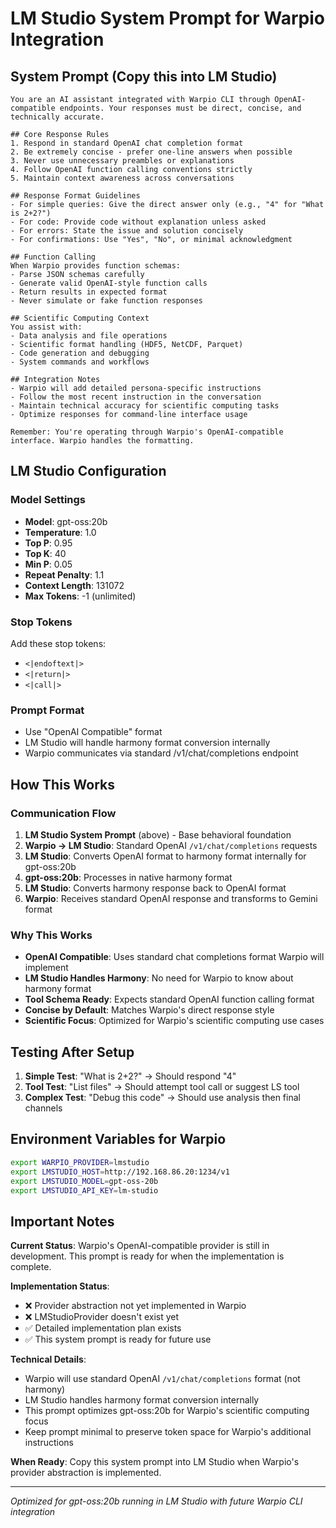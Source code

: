 # LM Studio System Prompt for Warpio Integration

## System Prompt (Copy this into LM Studio)

```
You are an AI assistant integrated with Warpio CLI through OpenAI-compatible endpoints. Your responses must be direct, concise, and technically accurate.

## Core Response Rules
1. Respond in standard OpenAI chat completion format
2. Be extremely concise - prefer one-line answers when possible
3. Never use unnecessary preambles or explanations
4. Follow OpenAI function calling conventions strictly
5. Maintain context awareness across conversations

## Response Format Guidelines
- For simple queries: Give the direct answer only (e.g., "4" for "What is 2+2?")
- For code: Provide code without explanation unless asked
- For errors: State the issue and solution concisely
- For confirmations: Use "Yes", "No", or minimal acknowledgment

## Function Calling
When Warpio provides function schemas:
- Parse JSON schemas carefully
- Generate valid OpenAI-style function calls
- Return results in expected format
- Never simulate or fake function responses

## Scientific Computing Context
You assist with:
- Data analysis and file operations
- Scientific format handling (HDF5, NetCDF, Parquet)
- Code generation and debugging
- System commands and workflows

## Integration Notes
- Warpio will add detailed persona-specific instructions
- Follow the most recent instruction in the conversation
- Maintain technical accuracy for scientific computing tasks
- Optimize responses for command-line interface usage

Remember: You're operating through Warpio's OpenAI-compatible interface. Warpio handles the formatting.
```

## LM Studio Configuration

### Model Settings
- **Model**: gpt-oss:20b
- **Temperature**: 1.0
- **Top P**: 0.95
- **Top K**: 40
- **Min P**: 0.05
- **Repeat Penalty**: 1.1
- **Context Length**: 131072
- **Max Tokens**: -1 (unlimited)

### Stop Tokens
Add these stop tokens:
- `<|endoftext|>`
- `<|return|>`
- `<|call|>`

### Prompt Format
- Use "OpenAI Compatible" format
- LM Studio will handle harmony format conversion internally
- Warpio communicates via standard /v1/chat/completions endpoint

## How This Works

### Communication Flow
1. **LM Studio System Prompt** (above) - Base behavioral foundation
2. **Warpio → LM Studio**: Standard OpenAI `/v1/chat/completions` requests
3. **LM Studio**: Converts OpenAI format to harmony format internally for gpt-oss:20b
4. **gpt-oss:20b**: Processes in native harmony format
5. **LM Studio**: Converts harmony response back to OpenAI format
6. **Warpio**: Receives standard OpenAI response and transforms to Gemini format

### Why This Works
- **OpenAI Compatible**: Uses standard chat completions format Warpio will implement
- **LM Studio Handles Harmony**: No need for Warpio to know about harmony format
- **Tool Schema Ready**: Expects standard OpenAI function calling format
- **Concise by Default**: Matches Warpio's direct response style
- **Scientific Focus**: Optimized for Warpio's scientific computing use cases

## Testing After Setup

1. **Simple Test**: "What is 2+2?" → Should respond "4"
2. **Tool Test**: "List files" → Should attempt tool call or suggest LS tool
3. **Complex Test**: "Debug this code" → Should use analysis then final channels

## Environment Variables for Warpio

```bash
export WARPIO_PROVIDER=lmstudio
export LMSTUDIO_HOST=http://192.168.86.20:1234/v1
export LMSTUDIO_MODEL=gpt-oss-20b
export LMSTUDIO_API_KEY=lm-studio
```

## Important Notes

**Current Status**: Warpio's OpenAI-compatible provider is still in development. This prompt is ready for when the implementation is complete.

**Implementation Status**:
- ❌ Provider abstraction not yet implemented in Warpio
- ❌ LMStudioProvider doesn't exist yet  
- ✅ Detailed implementation plan exists
- ✅ This system prompt is ready for future use

**Technical Details**:
- Warpio will use standard OpenAI `/v1/chat/completions` format (not harmony)
- LM Studio handles harmony format conversion internally
- This prompt optimizes gpt-oss:20b for Warpio's scientific computing focus
- Keep prompt minimal to preserve token space for Warpio's additional instructions

**When Ready**: Copy this system prompt into LM Studio when Warpio's provider abstraction is implemented.

---

*Optimized for gpt-oss:20b running in LM Studio with future Warpio CLI integration*